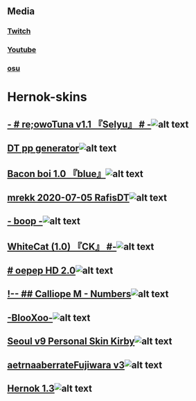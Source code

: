 ## Media
### [Twitch](https://www.twitch.tv/hernok1)
### [Youtube](https://www.youtube.com/channel/UC2rhxUIAPHCu5L5m83T_0xQ)
### [osu](https://osu.ppy.sh/users/2589756)

# Hernok-skins
## [- # re;owoTuna v1.1 『Selyu』 # -](https://drive.google.com/file/d/1KICxnMr-JMD_2aaJcTHw4WQxAoeVX2J4/view)![alt text](https://i.gyazo.com/5d51c1083a3499910dc407738658306d.jpg)

## [DT pp generator](https://drive.google.com/file/d/14yIL2bWO3noEA5o22cnjdHf3y1-RF91H/view)![alt text](https://i.gyazo.com/7ee11384a9ea7b43ff9c3ab2cc54c82b.jpg)

## [Bacon boi 1.0 『blue』](https://drive.google.com/file/d/1UdQjFw5BA2jzAs1NPyHYRXovxq8jtcMi/view)![alt text](https://i.gyazo.com/b362cdaee2a8b24b726a2d89079177fc.jpg)

## [mrekk 2020-07-05 RafisDT](https://drive.google.com/file/d/16D6rUGKCyseQIOb-odFjIcGbSyYpRq67/view)![alt text](https://i.gyazo.com/12f3d99fa0a60e4f44b338ce5a79b999.jpg)

## [- boop -](https://drive.google.com/file/d/1ienA1Iiak4MrRB2UgGG88cL3hO2CBJdh/view)![alt text](https://i.gyazo.com/1d80eb99bcdfa70f31de0dfe09fdf04d.jpg)

## [WhiteCat (1.0) 『CK』 #-](https://drive.google.com/file/d/1_mDUe7uibVqaIBOHdG8pYth4FRNsUc9h/view)![alt text](https://i.gyazo.com/39d06bfe43212ee84b0b5032da88a789.jpg)

## [# oepep HD 2.0](https://drive.google.com/file/d/1jpKgIAlp5hNcb8kNLiHiFxElkjwhUpbU/view)![alt text](https://i.gyazo.com/455903172af873509f0776f35d78ab67.jpg)

## [!-- ## Calliope M - Numbers](https://drive.google.com/u/0/uc?export=download&confirm=ppnS&id=138bk9Uv2Ae-YiL90xrZvP_AKB5Xw8T7G)![alt text](https://i.gyazo.com/b0b84d0c2a4c2a50f4c6ae937e13255b.jpg)

## [-BlooXoo-](https://drive.google.com/file/d/1EsZ6Bqj9goONCgG-43AWkHalg0gYOT-h/view)![alt text](https://i.gyazo.com/80a7836c852a27de4c8ece4382dea23f.jpg)

## [Seoul v9 Personal Skin Kirby](https://drive.google.com/file/d/1Fcw65u_GyYpRhJj-E_TAG57VLp7Psgjy/view)![alt text](https://i.gyazo.com/c97efd1d2038b70f52e6d9ef5b2fb707.jpg)

## [aetrnaaberrateFujiwara v3](https://drive.google.com/file/d/1JdDQLqzEjr-AvyisyMAex4UAp5aJXj_a/view)![alt text](https://i.gyazo.com/d10bd8ba79a3afcd73893f1f6f1f4b24.jpg)

## [Hernok 1.3](https://drive.google.com/file/d/1BLMSDnrmPKqWss2TdtPRUNatT46aPE3t/view)![alt text](https://i.gyazo.com/cc47cd0cfc3efa5d8b54d88653687854.jpg)
